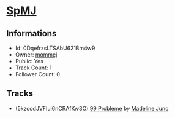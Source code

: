 # [SpMJ](https://open.spotify.com/playlist/0DqefrzsLTSAbU6218m4w9)
## Informations
<!-- META_BEGIN -->
- Id: 0DqefrzsLTSAbU6218m4w9
- Owner: [mommej](https://open.spotify.com/user/mommej)
- Public: Yes
- Track Count: 1
- Follower Count: 0
<!-- META_END -->


## Tracks
<!-- TRACK_LIST_BEGIN -->
- (5kzcodJVFIui6nCRAfKw3O) [99 Probleme](https://open.spotify.com/track/5kzcodJVFIui6nCRAfKw3O) *by* [Madeline Juno](https://open.spotify.com/artist/6u8KyY2rfBGDtDejRJ9JaQ)
<!-- TRACK_LIST_END -->
